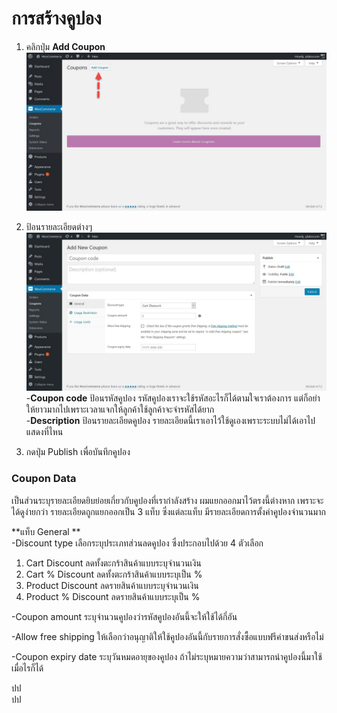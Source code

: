 # การสร้างคูปอง

1. คลิกปุ่ม **Add Coupon**  
   ![](/assets/2017-02-04_06-34-02.jpg)

2. ป้อนรายละเอียดต่างๆ  
   ![](/assets/2017-02-04_06-38-37.jpg)-**Coupon code** ป้อนรหัสคูปอง รหัสคูปองเราจะใช้รหัสอะไรก็ได้ตามใจเราต้องการ แต่ก็อย่าให้ยาวมากไปเพราะเวลาแจกให้ลูกค้าใช้ลูกค้าจะจำรหัสได้ยาก  
   -**Description** ป้อนรายละเอียดคูปอง รายละเอียดนี้เราเอาไว้ใช้ดูเองเพราะระบบไม่ได้เอาไปแสดงที่ไหน

3. กดปุ่ม Publish เพื่อบันทึกคูปอง

### **Coupon Data**

เป็นส่วนระบุรายละเอียดยิบย่อยเกี่ยวกับคูปองที่เรากำลังสร้าง ผมแยกออกมาไว้ตรงนี้ต่างหาก เพราะจะได้ดูง่ายกว่า รายละเอียดถูกแยกออกเป็น 3 แท็บ ซึ่งแต่ละแท็บ มีรายละเอียดการตั้งค่าคูปองจำนวนมาก

**แท็บ General **  
-Discount type เลือกระบุประเภทส่วนลดคูปอง ซึ่งประกอบไปด้วย 4 ตัวเลือก

1. Cart Discount ลดทั้งตะกร้าสินค้าแบบระบุจำนวนเงิน
2. Cart % Discount ลดทั้งตะกร้าสินค้าแบบระบุเป็น %
3. Product Discount ลดรายสินค้าแบบระบุจำนวนเงิน
4. Product % Discount ลดรายสินค้าแบบระบุเป็น %

-Coupon amount ระบุจำนวนคูปองว่ารหัสคูปองอันนี้จะให้ใช้ได้กี่อัน

-Allow free shipping ให้เลือกว่าอนุญาติให้ใช้คูปองอันนี้กับรายการสั่งซื้อแบบฟรีค่าขนส่งหรือไม่

-Coupon expiry date ระบุวันหมดอายุของคูปอง ถ้าไม่ระบุหมายความว่าสามารถนำคูปองนี้มาใช้เมื่อไรก็ได้



ปป  
ปป


